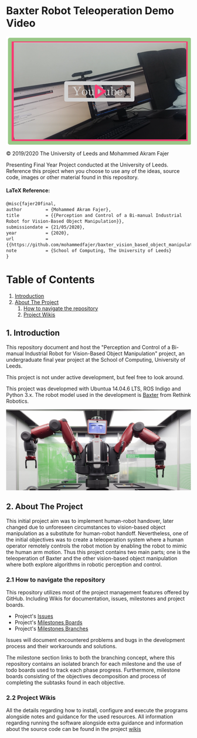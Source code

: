 # Baxter Robot Teleoperation Demo Video

<a href="https://www.youtube.com/watch?v=M65fOXamHPY" target="_blank"> <img src="https://github.com/mohammedfajer/baxter_vision_based_object_manipulation/blob/master/images/Screenshot%202020-05-22%20at%2015.10.33.png" width="600" align="center"> </a>

© 2019/2020 The University of Leeds and Mohammed Akram Fajer

Presenting Final Year Project conducted at the University of Leeds. Reference this project when you choose to use any of the ideas, source code, images or other material found in this repository. 

#### LaTeX Reference:
```
@misc{fajer20final, 
author         = {Mohammed Akram Fajer},
title          = {{Perception and Control of a Bi-manual Industrial Robot for Vision-Based Object Manipulation}},
submissiondate = {21/05/2020},
year           = {2020},
url            = {{https://github.com/mohammedfajer/baxter_vision_based_object_manipulation}},
note           = {School of Computing, The University of Leeds}
}
```
Table of Contents
======

1. [Introduction](#introduction)
2. [About The Project](#paragraph1)
    1. [How to navigate the repository](#subparagraph1)
    2. [Project Wikis](#subparagraph2)

## 1. Introduction  <a name="introduction"></a>
This repository document and host the "Perception and Control of a Bi-manual Industrial Robot for Vision-Based Object Manipulation" project, an undergraduate final year project at the School of Computing, University of Leeds. 

This project is not under active development, but feel free to look around.

This project was developmed with Ubuntua 14.04.6 LTS, ROS Indigo and Python 3.x. The robot model used in the development is [Baxter](https://www.rethinkrobotics.com/) from Rethink Robotics.

<div style="text-align:center"><img src="https://github.com/mohammedfajer/baxter_vision_based_object_manipulation/blob/master/images/baxter_img.jpg" /></div>

## 2. About The Project <a name="paragraph1"></a>
This initial project aim was to implement human-robot handover, later changed due to unforeseen circumstances to vision-based object manipulation as a substitute for human-robot handoff. Nevertheless, one of the initial objectives was to create a teleoperation system where a human operator remotely controls the robot motion by enabling the robot to mimic the human arm motion. Thus this project contains two main parts; one is the teleoperation of Baxter and the other vision-based object manipulation where both explore algorithms in robotic perception and control.

### 2.1 How to navigate the repository <a name="subparagraph1"></a>
This repository utilizes most of the project management features offered by GitHub. Including Wikis for documentation, issues, milestones and project boards.

* Project's [Issues](https://github.com/mohammedfajer/baxter_vision_based_object_manipulation/issues)
* Project's [Milestones Boards](https://github.com/mohammedfajer/baxter_vision_based_object_manipulation/projects)
* Project's [Milestones Branches](https://github.com/mohammedfajer/baxter_vision_based_object_manipulation/branches)

Issues will document encountered problems and bugs in the development process and their workarounds and solutions.

The milestone section links to both the branching concept, where this repository contains an isolated branch for each milestone and the use of todo boards used to track each phase progress. Furthermore, milestone boards consisting of the objectives decomposition and process of completing the subtasks found in each objective.

### 2.2 Project Wikis <a name="subparagraph2"></a>
All the details regarding how to install, configure and execute the programs alongside notes and guidance for the used resources. All information regarding running the software alongside extra guidance and information about the source code can be found in the project [wikis](https://github.com/mohammedfajer/baxter_vision_based_object_manipulation/wiki)


